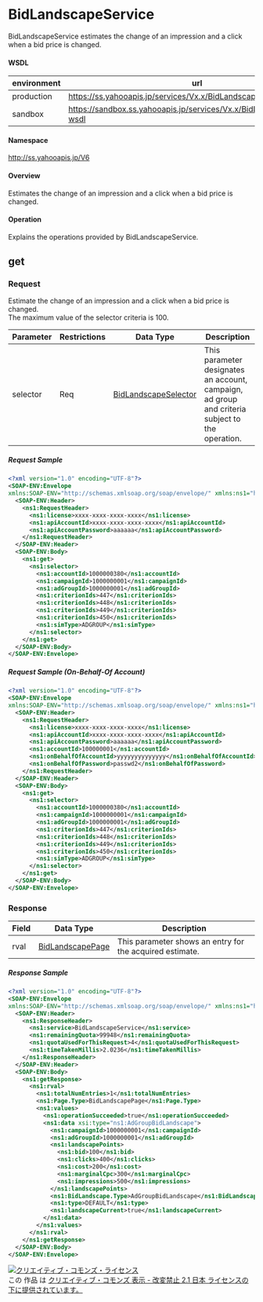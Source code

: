 # BidLandscapeService
BidLandscapeService estimates the change of an impression and a click when a bid price is changed.
#### WSDL
| environment | url |
|---|---|
| production  | https://ss.yahooapis.jp/services/Vx.x/BidLandscapeService?wsdl|
| sandbox  | https://sandbox.ss.yahooapis.jp/services/Vx.x/BidLandscapeService?wsdl|
#### Namespace
http://ss.yahooapis.jp/V6
#### Overview
Estimates the change of an impression and a click when a bid price is changed.
#### Operation
Explains the operations provided by BidLandscapeService.
## get
### Request
Estimate the change of an impression and a click when a bid price is changed.<br>
The maximum value of the selector criteria is 100.

| Parameter | Restrictions | Data Type | Description | 
|---|---|---|---|
| selector | Req | [BidLandscapeSelector](../data/BidLandscapeSelector.md) | This parameter designates an account, campaign, ad group and criteria subject to the operation. | 
##### Request Sample
```xml
<?xml version="1.0" encoding="UTF-8"?>
<SOAP-ENV:Envelope 
xmlns:SOAP-ENV="http://schemas.xmlsoap.org/soap/envelope/" xmlns:ns1="http://ss.yahooapis.jp/V6">
  <SOAP-ENV:Header>
    <ns1:RequestHeader>
      <ns1:license>xxxx-xxxx-xxxx-xxxx</ns1:license>
      <ns1:apiAccountId>xxxx-xxxx-xxxx-xxxx</ns1:apiAccountId>
      <ns1:apiAccountPassword>aaaaaa</ns1:apiAccountPassword>
    </ns1:RequestHeader>
  </SOAP-ENV:Header>
  <SOAP-ENV:Body>
    <ns1:get>
      <ns1:selector>
        <ns1:accountId>1000000380</ns1:accountId>
        <ns1:campaignId>1000000001</ns1:campaignId>
        <ns1:adGroupId>1000000001</ns1:adGroupId>
        <ns1:criterionIds>447</ns1:criterionIds>
        <ns1:criterionIds>448</ns1:criterionIds>
        <ns1:criterionIds>449</ns1:criterionIds>
        <ns1:criterionIds>450</ns1:criterionIds>
        <ns1:simType>ADGROUP</ns1:simType>
      </ns1:selector>
    </ns1:get>
  </SOAP-ENV:Body>
</SOAP-ENV:Envelope>
```

##### Request Sample (On-Behalf-Of Account)
```xml
<?xml version="1.0" encoding="UTF-8"?>
<SOAP-ENV:Envelope 
xmlns:SOAP-ENV="http://schemas.xmlsoap.org/soap/envelope/" xmlns:ns1="http://ss.yahooapis.jp/V6">
  <SOAP-ENV:Header>
    <ns1:RequestHeader>
      <ns1:license>xxxx-xxxx-xxxx-xxxx</ns1:license>
      <ns1:apiAccountId>xxxx-xxxx-xxxx-xxxx</ns1:apiAccountId>
      <ns1:apiAccountPassword>aaaaaa</ns1:apiAccountPassword>
      <ns1:accountId>100000001</ns1:accountId>
      <ns1:onBehalfOfAccountId>yyyyyyyyyyyyyy</ns1:onBehalfOfAccountId> 
      <ns1:onBehalfOfPassword>passwd2</ns1:onBehalfOfPassword>
    </ns1:RequestHeader>
  </SOAP-ENV:Header>
  <SOAP-ENV:Body>
    <ns1:get>
      <ns1:selector>
        <ns1:accountId>1000000380</ns1:accountId>
        <ns1:campaignId>1000000001</ns1:campaignId>
        <ns1:adGroupId>1000000001</ns1:adGroupId>
        <ns1:criterionIds>447</ns1:criterionIds>
        <ns1:criterionIds>448</ns1:criterionIds>
        <ns1:criterionIds>449</ns1:criterionIds>
        <ns1:criterionIds>450</ns1:criterionIds>
        <ns1:simType>ADGROUP</ns1:simType>
      </ns1:selector>
    </ns1:get>
  </SOAP-ENV:Body>
</SOAP-ENV:Envelope>
```

### Response
| Field | Data Type | Description | 
|---|---|---|
| rval | [BidLandscapePage](../data/BidLandscapePage.md) | This parameter shows an entry for the acquired estimate. | 

##### Response Sample
```xml
<?xml version="1.0" encoding="UTF-8"?>
<SOAP-ENV:Envelope 
xmlns:SOAP-ENV="http://schemas.xmlsoap.org/soap/envelope/" xmlns:ns1="http://ss.yahooapis.jp/V6" xmlns:xsi="http://www.w3.org/2001/XMLSchema-instance">
  <SOAP-ENV:Header>
    <ns1:ResponseHeader>
      <ns1:service>BidLandscapeService</ns1:service>
      <ns1:remainingQuota>99948</ns1:remainingQuota>
      <ns1:quotaUsedForThisRequest>4</ns1:quotaUsedForThisRequest>
      <ns1:timeTakenMillis>2.0236</ns1:timeTakenMillis>
    </ns1:ResponseHeader>
  </SOAP-ENV:Header>
  <SOAP-ENV:Body>
    <ns1:getResponse>
      <ns1:rval>
        <ns1:totalNumEntries>1</ns1:totalNumEntries>
        <ns1:Page.Type>BidLandscapePage</ns1:Page.Type>
        <ns1:values>
          <ns1:operationSucceeded>true</ns1:operationSucceeded>
          <ns1:data xsi:type="ns1:AdGroupBidLandscape">
            <ns1:campaignId>1000000001</ns1:campaignId>
            <ns1:adGroupId>1000000001</ns1:adGroupId>
            <ns1:landscapePoints>
              <ns1:bid>100</ns1:bid>
              <ns1:clicks>400</ns1:clicks>
              <ns1:cost>200</ns1:cost>
              <ns1:marginalCpc>300</ns1:marginalCpc>
              <ns1:impressions>500</ns1:impressions>
            </ns1:landscapePoints>
            <ns1:BidLandscape.Type>AdGroupBidLandscape</ns1:BidLandscape.Type>
            <ns1:type>DEFAULT</ns1:type>
            <ns1:landscapeCurrent>true</ns1:landscapeCurrent>
          </ns1:data>
        </ns1:values>
      </ns1:rval>
    </ns1:getResponse>
  </SOAP-ENV:Body>
</SOAP-ENV:Envelope>
```
<a rel="license" href="http://creativecommons.org/licenses/by-nd/2.1/jp/"><img alt="クリエイティブ・コモンズ・ライセンス" style="border-width:0" src="https://i.creativecommons.org/l/by-nd/2.1/jp/88x31.png" /></a><br />この 作品 は <a rel="license" href="http://creativecommons.org/licenses/by-nd/2.1/jp/">クリエイティブ・コモンズ 表示 - 改変禁止 2.1 日本 ライセンスの下に提供されています。</a>
